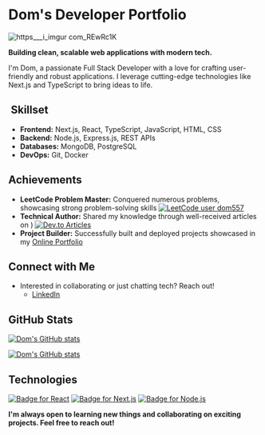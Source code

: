 # Dom's Developer Portfolio

![https___i_imgur com_REwRc1K](https://github.com/dom557/dom557/assets/124943524/9a945f09-6186-4b6a-a16f-2e4578165019)


**Building clean, scalable web applications with modern tech.**

I'm Dom, a passionate Full Stack Developer with a love for crafting user-friendly and robust applications. I leverage cutting-edge technologies like Next.js and TypeScript to bring ideas to life.

## ️ Skillset

- **Frontend:** Next.js, React, TypeScript, JavaScript, HTML, CSS
- **Backend:** Node.js, Express.js, REST APIs
- **Databases:** MongoDB, PostgreSQL
- **DevOps:** Git, Docker

##  Achievements

- **LeetCode Problem Master:** Conquered numerous problems, showcasing strong problem-solving skills  [![LeetCode user dom557](https://img.shields.io/badge/dynamic/json?style=flat-square&labelColor=black&color=%23ffa116&label=Solved&query=solvedOverTotal&url=https%3A%2F%2Fleetcode-badge.vercel.app%2Fapi%2Fusers%2Fdom557&logo=leetcode&logoColor=yellow)](https://leetcode.com/dom557/)
- **Technical Author:** Shared my knowledge through well-received articles on )  [![Dev.to Articles](https://img.shields.io/badge/Dev.to-Articles-orange.svg?style=flat-square)](https://dev.to/dom557)
- **Project Builder:** Successfully built and deployed projects showcased in my [Online Portfolio](https://abahazem-portfolio.vercel.app/)

##  Connect with Me

- Interested in collaborating or just chatting tech? Reach out!
  - [LinkedIn](https://rb.gy/445t9)

##  GitHub Stats

[![Dom's GitHub stats](https://github-readme-stats.vercel.app/api?username=dom557&show_icons=true&theme=radical)](https://github.com/dom557)

[![Dom's GitHub stats](https://github-readme-stats-git-addpercentilerankicon-rickstaa.vercel.app/api?username=dom557&rank_icon=percentile&theme=radical)](https://github.com/dom557/github-readme-stats)
##  Technologies

[![Badge for React](https://img.shields.io/badge/React-18.2.0-brightgreen.svg?style=flat-square)](https://reactjs.org/) [![Badge for Next.js](https://img.shields.io/badge/Next.js-13.2.3-brightgreen.svg?style=flat-square)](https://nextjs.org/) [![Badge for Node.js](https://img.shields.io/badge/Node.js-v18.x-lightgreen.svg?style=flat-square)](https://nodejs.org/)

**I'm always open to learning new things and collaborating on exciting projects. Feel free to reach out!**
